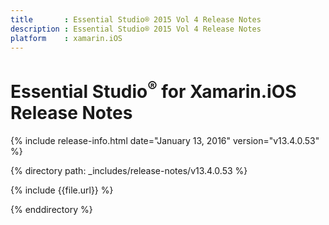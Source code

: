 ```yaml
---
title       : Essential Studio® 2015 Vol 4 Release Notes
description : Essential Studio® 2015 Vol 4 Release Notes
platform    : xamarin.iOS
---
```


# Essential Studio<sup>®</sup> for Xamarin.iOS Release Notes

{% include release-info.html date="January 13, 2016" version="v13.4.0.53" %} 

{% directory path: _includes/release-notes/v13.4.0.53 %}


{% include {{file.url}} %}

{% enddirectory %}